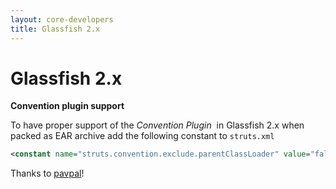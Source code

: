 ```yaml
---
layout: core-developers
title: Glassfish 2.x
---
```


# Glassfish 2.x

__Convention plugin support__

To have proper support of the _Convention Plugin_  in Glassfish 2\.x when packed as EAR archive add the following constant to `struts.xml`


```xml
<constant name="struts.convention.exclude.parentClassLoader" value="false" />

```

Thanks to [pavpal](http://stackoverflow.com/a/22490925/1805267)!

